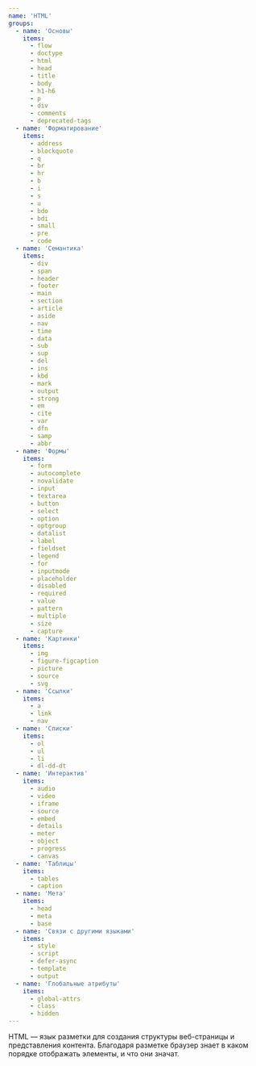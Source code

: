 ```yaml
---
name: 'HTML'
groups:
  - name: 'Основы'
    items:
      - flow
      - doctype
      - html
      - head
      - title
      - body
      - h1-h6
      - p
      - div
      - comments
      - deprecated-tags
  - name: 'Форматирование'
    items:
      - address
      - blockquote
      - q
      - br
      - hr
      - b
      - i
      - s
      - u
      - bdo
      - bdi
      - small
      - pre
      - code
  - name: 'Семантика'
    items:
      - div
      - span
      - header
      - footer
      - main
      - section
      - article
      - aside
      - nav
      - time
      - data
      - sub
      - sup
      - del
      - ins
      - kbd
      - mark
      - output
      - strong
      - em
      - cite
      - var
      - dfn
      - samp
      - abbr
  - name: 'Формы'
    items:
      - form
      - autocomplete
      - novalidate
      - input
      - textarea
      - button
      - select
      - option
      - optgroup
      - datalist
      - label
      - fieldset
      - legend
      - for
      - inputmode
      - placeholder
      - disabled
      - required
      - value
      - pattern
      - multiple
      - size
      - capture
  - name: 'Картинки'
    items:
      - img
      - figure-figcaption
      - picture
      - source
      - svg
  - name: 'Ссылки'
    items:
      - a
      - link
      - nav
  - name: 'Списки'
    items:
      - ol
      - ul
      - li
      - dl-dd-dt
  - name: 'Интерактив'
    items:
      - audio
      - video
      - iframe
      - source
      - embed
      - details
      - meter
      - object
      - progress
      - canvas
  - name: 'Таблицы'
    items:
      - tables
      - caption
  - name: 'Мета'
    items:
      - head
      - meta
      - base
  - name: 'Связи с другими языками'
    items:
      - style
      - script
      - defer-async
      - template
      - output
  - name: 'Глобальные атрибуты'
    items:
      - global-attrs
      - class
      - hidden
---
```


HTML — язык разметки для создания структуры веб-страницы и представления контента. Благодаря разметке браузер знает в каком порядке отображать элементы, и что они значат.
